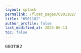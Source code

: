 ```yaml
---
layout: splash
permalink: /float_pages/6901182/
title: "6901182"
author_profile: false
last_modified_at: 2025-06-13
toc: false
---
```

 
6901182
